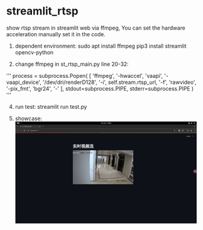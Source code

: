 # streamlit_rtsp
show rtsp stream in streamlit web via ffmpeg, You can set the hardware acceleration manually set it in the code.

1. dependent environment:
sudo apt install ffmpeg
pip3 install streamlit opencv-python

2. change ffmpeg in st_rtsp_main.py line 20-32:

'''
process = subprocess.Popen(
                [
                    'ffmpeg',
                    '-hwaccel', 'vaapi',
                    '-vaapi_device', '/dev/dri/renderD128',
                    '-i', self.stream.rtsp_url,
                    '-f', 'rawvideo',
                    '-pix_fmt', 'bgr24',
                    '-'
                ],
                stdout=subprocess.PIPE,
                stderr=subprocess.PIPE
            )
'''

4. run test:
streamlit run test.py

5. showcase:
![image](https://github.com/ccl-private/streamlit_rtsp/blob/main/src/converted.gif)
